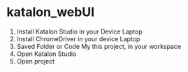 # katalon_webUI
1. Install Katalon Studio in your Device Laptop
2. Install ChromeDriver in your device Laptop
3. Saved Folder or Code My this project, in your workspace
4. Open Katalon Studio
5. Open project
